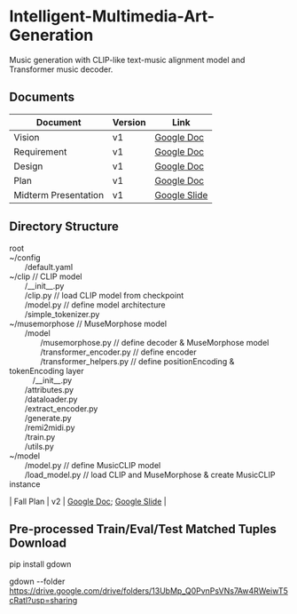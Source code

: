 # Intelligent-Multimedia-Art-Generation

Music generation with CLIP-like text-music alignment model and Transformer music decoder.

## Documents
| Document             | Version | Link                                                                                                                                |
|----------------------|---------|-------------------------------------------------------------------------------------------------------------------------------------|
| Vision               | v1      | [Google Doc](https://docs.google.com/document/d/1nXXPTrBMunDMKFK5zi0diH6auGFCNYr10UBuZXhbqMc/edit?usp=sharing)                                    |
| Requirement          | v1      | [Google Doc](https://docs.google.com/document/d/1OR6C8o-StwKZijQPvilHhEX7YncZJfTh/edit?usp=sharing&ouid=100645612073317945557&rtpof=true&sd=true) |
| Design               | v1      | [Google Doc](https://docs.google.com/document/d/1PWTMj7yC1GmBwJa2xMFi4Q0-vxIFWnJ5su-Z1_BGdII/edit?usp=sharing)                                    |
| Plan                 | v1      | [Google Doc](https://docs.google.com/document/d/1d4pKB81OoADSUBac-hzbuBLVFNRn6Rae5ga186-hsaI/edit?usp=sharing)                                    |
| Midterm Presentation | v1      | [Google Slide](https://docs.google.com/presentation/d/1eq4siGh2KAKda78kX-bInrw0dw_KqGriUX0oTFDo8-Y/edit?usp=sharing)                                |

## Directory Structure
root  
~/config  
  /default.yaml  
~/clip  // CLIP model  
  /\_\_init__.py  
  /clip.py // load CLIP model from checkpoint  
  /model.py // define model architecture  
  /simple_tokenizer.py  
~/musemorphose // MuseMorphose model  
  /model  
    /musemorphose.py // define decoder & MuseMorphose model  
    /transformer_encoder.py // define encoder  
    /transformer_helpers.py // define positionEncoding & tokenEncoding layer  
   /\_\_init__.py  
  /attributes.py  
  /dataloader.py  
  /extract_encoder.py  
  /generate.py  
  /remi2midi.py  
  /train.py  
  /utils.py  
~/model  
  /model.py // define MusicCLIP model  
  /load_model.py // load CLIP and MuseMorphose & create MusicCLIP instance  
    


| Fall Plan | v2      | [Google Doc](https://docs.google.com/document/d/1_a0rG6gzOxfX6jLB3J7rNbv8pEsRPXesW-zgkbh5gzQ/edit?usp=sharing); [Google Slide](https://docs.google.com/presentation/d/1f4tjkyhnWLSoIbj6C0oC1TAeV6_OxcBh/edit?usp=sharing&ouid=100645612073317945557&rtpof=true&sd=true)  |

## Pre-processed Train/Eval/Test Matched Tuples Download
pip install gdown

gdown --folder https://drive.google.com/drive/folders/13UbMp_Q0PvnPsVNs7Aw4RWeiwT5cRatl?usp=sharing
